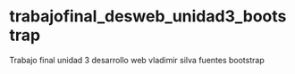 # trabajofinal_desweb_unidad3_bootstrap
Trabajo final unidad 3 desarrollo web vladimir silva fuentes bootstrap
